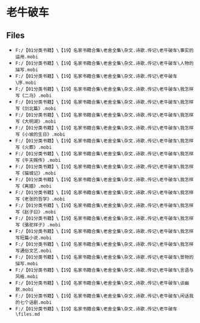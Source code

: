 # 老牛破车

## Files

- `F:/【01分类书籍】\【19】名家书籍合集\老舍全集\杂文.诗歌.传记\老牛破车\事实的运用.mobi`
- `F:/【01分类书籍】\【19】名家书籍合集\老舍全集\杂文.诗歌.传记\老牛破车\人物的描写.mobi`
- `F:/【01分类书籍】\【19】名家书籍合集\老舍全集\杂文.诗歌.传记\老牛破车\序.mobi`
- `F:/【01分类书籍】\【19】名家书籍合集\老舍全集\杂文.诗歌.传记\老牛破车\我怎样写《二马》.mobi`
- `F:/【01分类书籍】\【19】名家书籍合集\老舍全集\杂文.诗歌.传记\老牛破车\我怎样写《剑北篇》.mobi`
- `F:/【01分类书籍】\【19】名家书籍合集\老舍全集\杂文.诗歌.传记\老牛破车\我怎样写《大明湖》.mobi`
- `F:/【01分类书籍】\【19】名家书籍合集\老舍全集\杂文.诗歌.传记\老牛破车\我怎样写《小坡的生日》.mobi`
- `F:/【01分类书籍】\【19】名家书籍合集\老舍全集\杂文.诗歌.传记\老牛破车\我怎样写《火葬》.mobi`
- `F:/【01分类书籍】\【19】名家书籍合集\老舍全集\杂文.诗歌.传记\老牛破车\我怎样写《牛天赐传》.mobi`
- `F:/【01分类书籍】\【19】名家书籍合集\老舍全集\杂文.诗歌.传记\老牛破车\我怎样写《猫城记》.mobi`
- `F:/【01分类书籍】\【19】名家书籍合集\老舍全集\杂文.诗歌.传记\老牛破车\我怎样写《离婚》.mobi`
- `F:/【01分类书籍】\【19】名家书籍合集\老舍全集\杂文.诗歌.传记\老牛破车\我怎样写《老张的哲学》.mobi`
- `F:/【01分类书籍】\【19】名家书籍合集\老舍全集\杂文.诗歌.传记\老牛破车\我怎样写《赵子曰》.mobi`
- `F:/【01分类书籍】\【19】名家书籍合集\老舍全集\杂文.诗歌.传记\老牛破车\我怎样写《骆驼祥子》.mobi`
- `F:/【01分类书籍】\【19】名家书籍合集\老舍全集\杂文.诗歌.传记\老牛破车\我怎样写短篇小说.mobi`
- `F:/【01分类书籍】\【19】名家书籍合集\老舍全集\杂文.诗歌.传记\老牛破车\我怎样写通俗文艺.mobi`
- `F:/【01分类书籍】\【19】名家书籍合集\老舍全集\杂文.诗歌.传记\老牛破车\景物的描写.mobi`
- `F:/【01分类书籍】\【19】名家书籍合集\老舍全集\杂文.诗歌.传记\老牛破车\言语与风格.mobi`
- `F:/【01分类书籍】\【19】名家书籍合集\老舍全集\杂文.诗歌.传记\老牛破车\谈幽默.mobi`
- `F:/【01分类书籍】\【19】名家书籍合集\老舍全集\杂文.诗歌.传记\老牛破车\闲话我的七个话剧.mobi`
- `F:/【01分类书籍】\【19】名家书籍合集\老舍全集\杂文.诗歌.传记\老牛破车\files.md`
